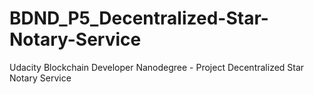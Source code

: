 # BDND_P5_Decentralized-Star-Notary-Service
Udacity Blockchain Developer Nanodegree - Project Decentralized Star Notary Service
